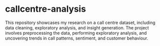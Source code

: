 # callcentre-analysis
This repository showcases my research on a call centre dataset, including data cleaning, exploratory analysis, and insight generation. The project involves preprocessing the data, performing exploratory analysis, and uncovering trends in call patterns, sentiment, and customer behaviour.


